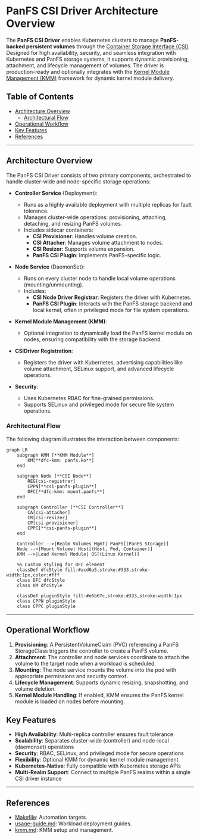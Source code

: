 <!-- 
  Copyright 2025 VDURA Inc.

  Licensed under the Apache License, Version 2.0 (the "License");
  you may not use this file except in compliance with the License.
  You may obtain a copy of the License at

      http://www.apache.org/licenses/LICENSE-2.0

  Unless required by applicable law or agreed to in writing, software
  distributed under the License is distributed on an "AS IS" BASIS,
  WITHOUT WARRANTIES OR CONDITIONS OF ANY KIND, either express or implied.
  See the License for the specific language governing permissions and
  limitations under the License.
-->

# PanFS CSI Driver Architecture Overview

The **PanFS CSI Driver** enables Kubernetes clusters to manage **PanFS-backed persistent volumes** through the [Container Storage Interface (CSI)](https://kubernetes-csi.github.io/docs/). Designed for high availability, security, and seamless integration with Kubernetes and PanFS storage systems, it supports dynamic provisioning, attachment, and lifecycle management of volumes. The driver is production-ready and optionally integrates with the [Kernel Module Management (KMM)](https://kmm.sigs.k8s.io/) framework for dynamic kernel module delivery.

## Table of Contents

- [Architecture Overview](#architecture-overview)
  - [Architectural Flow](#architectural-flow)
- [Operational Workflow](#operational-workflow)
- [Key Features](#key-features)
- [References](#references)

---

## Architecture Overview

The PanFS CSI Driver consists of two primary components, orchestrated to handle cluster-wide and node-specific storage operations:

- **Controller Service** (Deployment):
  - Runs as a highly available deployment with multiple replicas for fault tolerance.
  - Manages cluster-wide operations: provisioning, attaching, detaching, and resizing PanFS volumes.
  - Includes sidecar containers:
    - **CSI Provisioner**: Handles volume creation.
    - **CSI Attacher**: Manages volume attachment to nodes.
    - **CSI Resizer**: Supports volume expansion.
    - **PanFS CSI Plugin**: Implements PanFS-specific logic.

- **Node Service** (DaemonSet):
  - Runs on every cluster node to handle local volume operations (mounting/unmounting).
  - Includes:
    - **CSI Node Driver Registrar**: Registers the driver with Kubernetes.
    - **PanFS CSI Plugin**: Interacts with the PanFS storage backend and local kernel, often in privileged mode for file system operations.

- **Kernel Module Management (KMM)**:
  - Optional integration to dynamically load the PanFS kernel module on nodes, ensuring compatibility with the storage backend.

- **CSIDriver Registration**:
  - Registers the driver with Kubernetes, advertising capabilities like volume attachment, SELinux support, and advanced lifecycle operations.

- **Security**:
  - Uses Kubernetes RBAC for fine-grained permissions.
  - Supports SELinux and privileged mode for secure file system operations.

### Architectural Flow

The following diagram illustrates the interaction between components:

```mermaid
graph LR
    subgraph KMM [**KMM Module**]
        KM[**dfc-kmm: panfs.ko**]
    end

    subgraph Node [**CSI Node**]
        REG[csi-registrar]
        CPPN[**csi-panfs-plugin**]
        DFC[**dfc-kmm: mount.panfs**]
    end

    subgraph Controller [**CSI Controller**]
        CA[csi-attacher]
        CR[csi-resizer]
        CP[csi-provisioner]
        CPPC[**csi-panfs-plugin**]
    end

    Controller -->|Realm Volumes Mgmt| PanFS[(PanFS Storage)]
    Node -->|Mount Volume| Host[(Host, Pod, Container)]
    KMM -->|Load Kernel Module| OS[(Linux Kernel)]

    %% Custom styling for DFC element
    classDef dfcStyle fill:#acd6a5,stroke:#333,stroke-width:1px,color:#fff
    class DFC dfcStyle
    class KM dfcStyle

    classDef pluginStyle fill:#e6b67c,stroke:#333,stroke-width:1px
    class CPPN pluginStyle
    class CPPC pluginStyle

```

---

## Operational Workflow

1. **Provisioning**: A PersistentVolumeClaim (PVC) referencing a PanFS StorageClass triggers the controller to create a PanFS volume.
2. **Attachment**: The controller and node services coordinate to attach the volume to the target node when a workload is scheduled.
3. **Mounting**: The node service mounts the volume into the pod with appropriate permissions and security context.
4. **Lifecycle Management**: Supports dynamic resizing, snapshotting, and volume deletion.
5. **Kernel Module Handling**: If enabled, KMM ensures the PanFS kernel module is loaded on nodes before mounting.

## Key Features

- **High Availability**: Multi-replica controller ensures fault tolerance
- **Scalability**: Separates cluster-wide (controller) and node-local (daemonset) operations
- **Security**: RBAC, SELinux, and privileged mode for secure operations
- **Flexibility**: Optional KMM for dynamic kernel module management
- **Kubernetes-Native**: Fully compatible with Kubernetes storage APIs
- **Multi-Realm Support**: Connect to multiple PanFS realms within a single CSI driver instance

---

## References

- [Makefile](../Makefile): Automation targets.
- [usage-guide.md](./usage-guide.md): Workload deployment guides.
- [kmm.md](./kmm.md): KMM setup and management.

